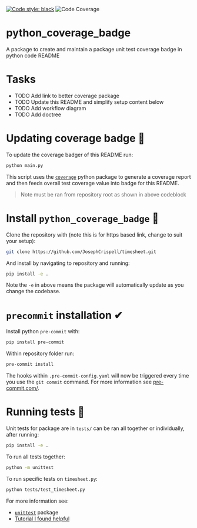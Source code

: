 [![Code style: black](https://img.shields.io/badge/code%20style-black-000000.svg)](https://github.com/psf/black)
![Code Coverage](https://img.shields.io/badge/coverage-82.3%25-green)

# python_coverage_badge
A package to create and maintain a package unit test coverage badge in python code README

# Tasks

- TODO Add link to better coverage package
- TODO Update this README and simplify setup content below
- TODO Add workflow diagram
- TODO Add doctree


# Updating coverage badge 🦡
To update the coverage badger of this README run:
```python
python main.py
```
This script uses the [`coverage`](https://coverage.readthedocs.io/) python package to generate a coverage report and then feeds overall test coverage value into badge for this README.
> Note must be ran from repository root as shown in above codeblock

# Install `python_coverage_badge` 🦡
Clone the repository with (note this is for https based link, change to suit your setup):
```bash
git clone https://github.com/JosephCrispell/timesheet.git
```

And install by navigating to repository and running:
```bash
pip install -e .
```
Note the `-e` in above means the package will automatically update as you change the codebase.

# `precommit` installation ✔

Install python `pre-commit` with:
```bash
pip install pre-commit
```

Within repository folder run:
```bash
pre-commit install
```

The hooks within `.pre-commit-config.yaml` will now be triggered every time you use the `git commit` command. For more information see [pre-commit.com/](https://pre-commit.com/).

# Running tests 🧪
Unit tests for package are in `tests/` can be ran all together or individually, after running:
```bash
pip install -e .
```

To run all tests together:
```bash
python -m unittest
```

To run specific tests on `timesheet.py`:
```bash
python tests/test_timesheet.py
```

For more information see:
- [`unittest`](https://docs.python.org/3/library/unittest.html) package
- [Tutorial I found helpful](https://realpython.com/python-testing/)
